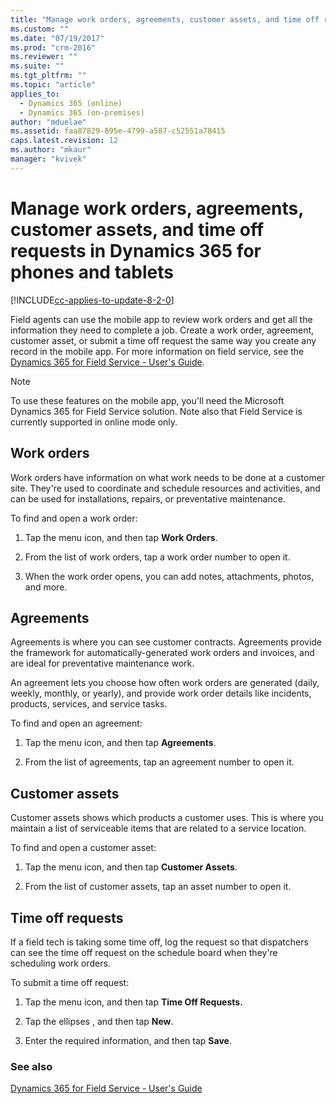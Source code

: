 ```yaml
---
title: "Manage work orders, agreements, customer assets, and time off requests in Dynamics 365 for phones and tablets | MicrosoftDocs"
ms.custom: ""
ms.date: "07/19/2017"
ms.prod: "crm-2016"
ms.reviewer: ""
ms.suite: ""
ms.tgt_pltfrm: ""
ms.topic: "article"
applies_to: 
  - Dynamics 365 (online)
  - Dynamics 365 (on-premises)
author: "mduelae"
ms.assetid: faa87829-895e-4799-a587-c52551a78415
caps.latest.revision: 12
ms.author: "mkaur"
manager: "kvivek"
---
```

# Manage work orders, agreements, customer assets, and time off requests in Dynamics 365 for phones and tablets

[!INCLUDE[cc-applies-to-update-8-2-0](../../../../includes/cc_applies_to_update_8_2_0.md)]

Field agents can use the mobile app to review work orders and get all the information they need to complete a job. Create a work order, agreement, customer asset, or submit a time off request the same way you create any record in the mobile app.  For more information on field service, see the [Dynamics 365 for Field Service - User's Guide](../../../../field-service/user-guide.md).  
  
> [!NOTE]
>  To use these features on the mobile app, you'll need the Microsoft Dynamics 365 for Field Service solution. Note also that Field Service is currently supported in online mode only.  
  
## Work orders  
 Work orders have information on what work needs to be done at a customer site. They're used to coordinate and schedule resources and activities, and can be used for installations, repairs, or preventative maintenance.  
  
 To find and open a work order:  
  
1.  Tap the menu icon, and then tap **Work Orders**.  
  
2.  From the list of work orders, tap a work order number to open it.  
  
3.  When the work order opens, you can add notes, attachments, photos, and more.  
  
## Agreements  
 Agreements is where you can see customer contracts. Agreements provide the framework for automatically-generated work orders and invoices, and are ideal for preventative maintenance work.  
  
 An agreement lets you choose how often work orders are generated (daily, weekly, monthly, or yearly), and provide work order details like incidents, products, services, and service tasks.  
  
 To find and open an agreement:  
  
1.  Tap the menu icon, and then tap **Agreements**.  
  
2.  From the list of agreements, tap an agreement number to open it.  
  
## Customer assets  
 Customer assets shows which products a customer uses. This is where you maintain a list of serviceable items that are related to a service location.  
  
 To find and open a customer asset:  
  
1.  Tap the menu icon, and then tap **Customer Assets**.  
  
2.  From the list of customer assets, tap an asset number to open it.  
  
## Time off requests  
 If a field tech is taking some time off, log the request so that dispatchers can see the time off request on the schedule board when they're scheduling work orders.  
  
 To submit a time off request:  
  
1.  Tap the menu icon, and then tap **Time Off Requests.**  
  
2.  Tap the ellipses  , and then tap **New**.  
  
3.  Enter the required information, and  then tap **Save**.  
  
### See also  
 [Dynamics 365 for Field Service - User's Guide](../../../../field-service/user-guide.md)
